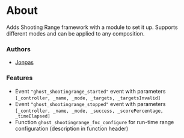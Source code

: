 # About

Adds Shooting Range framework with a module to set it up. Supports different modes and can be applied to any composition.

### Authors

- [Jonpas](https://github.com/jonpas)

### Features

- Event `"ghost_shootingrange_started"` event with parameters `[_controller, _name, _mode, _targets, _targetsInvalid]`
- Event `"ghost_shootingrange_stopped"` event with parameters `[_controller, _name, _mode, _success, _scorePercentage, _timeElapsed]`
- Function `ghost_shootingrange_fnc_configure` for run-time range configuration (description in function header)
